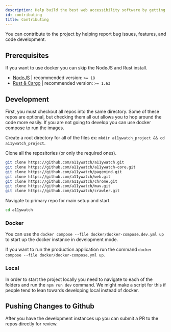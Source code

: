 ```yaml
---
description: Help build the best web accessibility software by getting in on the code! Steps on installation and building for development. 
id: contributing
title: Contributing
---
```


You can contribute to the project by helping report bug issues, features, and code development.

## Prerequisites

If you want to use docker you can skip the NodeJS and Rust install.

- [NodeJS](https://nodejs.org/) | recommended version: `>= 18` 
- [Rust & Cargo](https://doc.rust-lang.org/cargo/getting-started/installation.html) | recommended version: `>= 1.63`

## Development

First, you must checkout all repos into the same directory. Some of these repos are optional, but checking them all out allows you to hop around the code more easily. If you are not going to develop you can use docker compose to run the images.

Create a root directory for all of the files ex: `mkdir a11ywatch_project && cd a11ywatch_project`.


Clone all the repositories (or only the required ones).

```sh
git clone https://github.com/a11ywatch/a11ywatch.git
git clone https://github.com/a11ywatch/a11ywatch-core.git
git clone https://github.com/a11ywatch/pagemind.git
git clone https://github.com/a11ywatch/web.git
git clone https://github.com/a11ywatch/chrome.git
git clone https://github.com/a11ywatch/mav.git
git clone https://github.com/a11ywatch/crawler.git
```

Navigate to primary repo for main setup and start.

```sh
cd a11ywatch
```

### Docker

You can use the `docker compose --file docker/docker-compose.dev.yml up` to start up the docker instance in development mode.

If you want to run the production application run the command `docker compose --file docker/docker-compose.yml up`.

### Local

In order to start the project locally you need to navigate to each of the folders and run the `npm run dev` command. We might make a script for this if people tend to lean
towards developing local instead of docker.

## Pushing Changes to Github

After you have the development instances up you can submit a PR to the repos directly for review.

